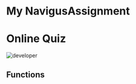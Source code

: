 # My NavigusAssignment

# Online Quiz
![developer](https://img.shields.io/badge/Developed%20By%20%3A-Srisai%20Reddy-red)
## Functions
